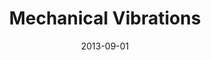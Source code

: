 ---
title: "Mechanical Vibrations"
collection: teaching
type: "Undergraduate course"
permalink: /teaching/2014-spring-teaching-1
venue: "UBC, Mechanical Engineering"
date: 2013-09-01
location: "Vancouver"
---
